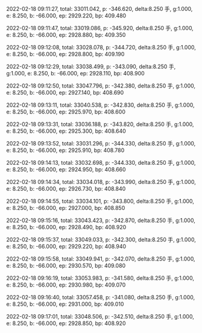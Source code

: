 2022-02-18 09:11:27, total: 33011.042, p: -346.620, delta:8.250 手, g:1.000, e: 8.250, b: -66.000, ep: 2929.220, bp: 409.480

2022-02-18 09:11:47, total: 33019.086, p: -345.920, delta:8.250 手, g:1.000, e: 8.250, b: -66.000, ep: 2928.880, bp: 409.350

2022-02-18 09:12:08, total: 33028.078, p: -344.720, delta:8.250 手, g:1.000, e: 8.250, b: -66.000, ep: 2928.800, bp: 409.190

2022-02-18 09:12:29, total: 33038.499, p: -343.090, delta:8.250 手, g:1.000, e: 8.250, b: -66.000, ep: 2928.110, bp: 408.900

2022-02-18 09:12:50, total: 33047.796, p: -342.380, delta:8.250 手, g:1.000, e: 8.250, b: -66.000, ep: 2927.140, bp: 408.690

2022-02-18 09:13:11, total: 33040.538, p: -342.830, delta:8.250 手, g:1.000, e: 8.250, b: -66.000, ep: 2925.970, bp: 408.600

2022-02-18 09:13:31, total: 33036.188, p: -343.820, delta:8.250 手, g:1.000, e: 8.250, b: -66.000, ep: 2925.300, bp: 408.640

2022-02-18 09:13:52, total: 33031.296, p: -344.330, delta:8.250 手, g:1.000, e: 8.250, b: -66.000, ep: 2925.910, bp: 408.780

2022-02-18 09:14:13, total: 33032.698, p: -344.330, delta:8.250 手, g:1.000, e: 8.250, b: -66.000, ep: 2924.950, bp: 408.660

2022-02-18 09:14:34, total: 33034.018, p: -343.990, delta:8.250 手, g:1.000, e: 8.250, b: -66.000, ep: 2926.730, bp: 408.840

2022-02-18 09:14:55, total: 33034.101, p: -343.800, delta:8.250 手, g:1.000, e: 8.250, b: -66.000, ep: 2927.000, bp: 408.850

2022-02-18 09:15:16, total: 33043.423, p: -342.870, delta:8.250 手, g:1.000, e: 8.250, b: -66.000, ep: 2928.490, bp: 408.920

2022-02-18 09:15:37, total: 33049.033, p: -342.300, delta:8.250 手, g:1.000, e: 8.250, b: -66.000, ep: 2929.220, bp: 408.940

2022-02-18 09:15:58, total: 33049.941, p: -342.070, delta:8.250 手, g:1.000, e: 8.250, b: -66.000, ep: 2930.570, bp: 409.080

2022-02-18 09:16:19, total: 33053.983, p: -341.580, delta:8.250 手, g:1.000, e: 8.250, b: -66.000, ep: 2930.980, bp: 409.070

2022-02-18 09:16:40, total: 33057.458, p: -341.080, delta:8.250 手, g:1.000, e: 8.250, b: -66.000, ep: 2931.000, bp: 409.010

2022-02-18 09:17:01, total: 33048.506, p: -342.510, delta:8.250 手, g:1.000, e: 8.250, b: -66.000, ep: 2928.850, bp: 408.920